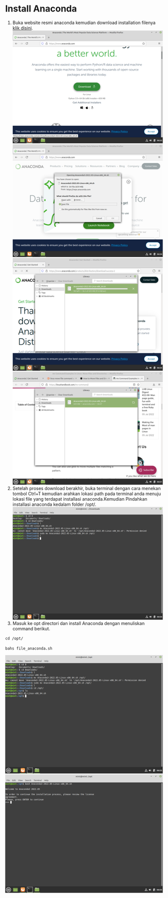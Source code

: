 # Install Anaconda 
1. Buka website resmi anaconda kemudian download installation filenya [klik disini](https://www.anaconda.com/).
![l_anaconda_img1](/assets/images/c00_install/linux/anaconda/ac.png)
![l_anaconda_img2](/assets/images/c00_install/linux/anaconda/ac2.png)
![l_anaconda_img3](/assets/images/c00_install/linux/anaconda/ac3.png)
![l_anaconda_img4](/assets/images/c00_install/linux/anaconda/ac4.png)
2. Setelah proses download berakhir, buka terminal dengan cara menekan tombol Ctrl+T kemudian arahkan lokasi path pada terminal anda menuju lokasi file yang terdapat installasi anaconda.Kemudian Pindahkan installasi anaconda kedalam folder /opt/.
![l_anaconda_img4](/assets/images/c00_install/linux/anaconda/ac5.png)
3. Masuk ke opt directori dan install Anaconda dengan menuliskan command berikut.
```
cd /opt/

bahs file_anaconda.sh
```
![l_anaconda_img4](/assets/images/c00_install/linux/anaconda/ac6.png)
![l_anaconda_img4](/assets/images/c00_install/linux/anaconda/ac7.png)
